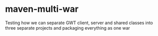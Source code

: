 # maven-multi-war

Testing how we can separate GWT client, server and shared classes into three separate projects and packaging everything as one war
